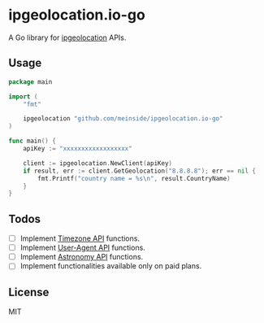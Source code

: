 # ipgeolocation.io-go

A Go library for [ipgeolocation](https://ipgeolocation.io/) APIs.

## Usage

```go
package main

import (
    "fmt"

    ipgeolocation "github.com/meinside/ipgeolocation.io-go"
)

func main() {
    apiKey := "xxxxxxxxxxxxxxxxxx"

    client := ipgeolocation.NewClient(apiKey)
    if result, err := client.GetGeolocation("8.8.8.8"); err == nil {
        fmt.Printf("country name = %s\n", result.CountryName)
    }
}
```

## Todos

- [ ] Implement [Timezone API](https://ipgeolocation.io/documentation/timezone-api.html) functions.
- [ ] Implement [User-Agent API](https://ipgeolocation.io/documentation/user-agent-api.html) functions.
- [ ] Implement [Astronomy API](https://ipgeolocation.io/documentation/astronomy-api.html) functions.
- [ ] Implement functionalities available only on paid plans.

## License

MIT

